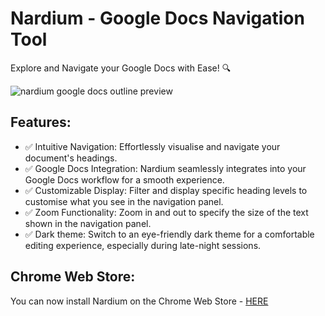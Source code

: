 # Nardium - Google Docs Navigation Tool

Explore and Navigate your Google Docs with Ease! 🔍

![nardium google docs outline preview](https://drive.google.com/uc?export=view&id=1aLPs3eu3T2yYLQ-BcD40vFiAZwv4v54Y)

## Features:

-   ✅ Intuitive Navigation: Effortlessly visualise and navigate your document's headings.
-   ✅ Google Docs Integration: Nardium seamlessly integrates into your Google Docs workflow for a smooth experience.
-   ✅ Customizable Display: Filter and display specific heading levels to customise what you see in the navigation panel.
-   ✅ Zoom Functionality: Zoom in and out to specify the size of the text shown in the navigation panel.
-   ✅ Dark theme: Switch to an eye-friendly dark theme for a comfortable editing experience, especially during late-night sessions.

## Chrome Web Store:

You can now install Nardium on the Chrome Web Store - [HERE][1]

[1]: https://chrome.google.com/webstore/detail/nardium-google-docs-outli/bmomoeeeljdicegfjigecnlmeifmhmam "HERE"
